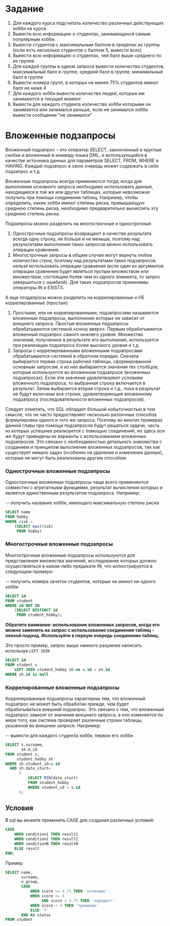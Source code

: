 # Задание

1. Для каждого курса подсчитать количество различных действующих хобби на курсе.
2. Вывести всю информацию о студентах, занимающихся самым популярным хобби.
3. Вывести студентов с максимальным баллом в пределах их группы (если есть несколько студентов с баллом 5, вывести всех)
4. Вывести всю информацию о студентах, чей балл выше среднего по их группе.
5. Для каждой группы в одном запросе вывести количество студентов, максимальный балл в группе, средний балл в группе, минимальный балл в группе
6. Вывести номера групп, в которых не менее 75% студентов имеют балл не ниже 4
7. Для каждого хобби вывести количество людей, которые им занимаются в текущей момент
8. Вывести для каждого студента количество хобби которыми он занимается или занимался раньше, если 
не занимался хобби вывести сообщение "не занимался"

# Вложенные подзапросы

Вложенный подзапрос – это оператор SELECT, заключенный в круглые скобки и вложенный в команду языка DML, 
и использующийся в качестве источника данных для параметров SELECT, FROM, WHERE и HAVING.
Каждый подзапрос в свою очередь может содержать в себе подзапрос и т.д. 


Вложенные подзапросы всегда применяются тогда, когда для выполнения основного запроса необходимо использовать данные, 
находящиеся в той же или других таблицах, которые невозможно получить при помощи соединения таблиц. 
Например, чтобы определить, какие хобби имеют степень риска, превышающую среднюю степень риска, 
необходимо предварительно вычислить эту среднюю степень риска.


Подзапросы можно разделить на многострочные и однострочные.

1. Однострочные подзапросы возвращают в качестве результата всегда одну строку, не больше и не меньше,
поэтому над результатами выполнения таких запросов можно использовать операции сравнения.
2. Многострочные запросы в общем случае могут вернуть любое количество строк, поэтому над результатами таких подзапросов
нельзя использовать операции сравнения (если один из аргументов операции сравнения будет являться пустым множеством или
множеством, состоящим более чем из одного элемента, то запрос завершиться с ошибкой). Для таких подзапросов применимы операторы IN и EXISTS.

А еще поздапросы можно разделить на коррелированные и НЕ коррелированные (простые)

1. Простыми, или не коррелированными, подзапросами называются вложенные подзапросы, выполнение которых не зависит от внешнего запроса. 
Простые вложенные подзапросы обрабатываются системой «снизу вверх». Первым обрабатывается вложенный подзапрос самого нижнего уровня. 
Множество значений, полученное в результате его выполнения, используется при реализации подзапроса более высокого уровня и т.д. 
2. Запросы с коррелированными вложенными подзапросами обрабатываются системой в обратном порядке. 
Сначала выбирается первая строка рабочей таблицы, сформированной основным запросом, и из нее выбираются значения тех столбцов,
которые используются во вложенном подзапросе (вложенных подзапросах). Если эти значения удовлетворяют условиям вложенного 
подзапроса, то выбранная строка включается в результат. Затем выбирается вторая строка и т.д., пока в результат не будут 
включены все строки, удовлетворяющие вложенному подзапросу (последовательности вложенных подзапросов).


Следует отметить, что SQL обладает большой избыточностью в том смысле, что он часто предоставляет несколько 
различных способов формулировки одного и того же запроса. Поэтому во многих примерах данной главы при помощи 
подзапросов будут решаться задачи, часть из которых успешнее реализуется с помощью соединений, но здесь все же будут 
приведены их варианты с использованием вложенных подзапросов. Это связано с необходимостью детального знакомства с 
созданием и принципом выполнения вложенных подзапросов, так как существует немало задач 
(особенно на удаление и изменение данных), которые не могут быть реализованы другим способом

### Однострочные вложенные подзапросы

Однострочные вложенные подзапросы чаще всего применяются совместно с агрегатными функциями, результат вычисления которых и является единственным результатом подзапроса. Например:

-- получить название хобби, имеющего максимальную степень риска

```sql
SELECT name
FROM hobby
WHERE risk =
    (SELECT max(risk)
     FROM hobby)
```

### Многострочные вложенные подзапросы

Многострочные вложенные подзапросы используются для представления множества значений, исследование которых должно осуществляться в каком-либо предикате IN, что иллюстрируется в следующем примере:

-- получить номера зачеток студентов, которые не имеют ни одного хобби

```sql
SELECT id
FROM student
WHERE id NOT IN
    (SELECT DISTINCT id
     FROM student_hobby);
```

**Обратите внимание: использование вложенных запросов, когда его можно заменить на запрос с использование соединения таблиц - плохой подход.
Используйте в первую очередь соединение таблиц.**

Это просто пример, запрос выше намного разумнее написать используя `LEFT JOIN`
```sql
SELECT id
FROM student s 
    LEFT JOIN student_hobby sh on s.id = sh.id
WHERE sh.id is null
```

### Коррелированные вложенные подзапросы
Коррелированные подзапросы характерны тем, что вложенный подзапрос не может быть обработан прежде, чем будет обрабатываться внешний подзапрос. Это связано с тем, что вложенный подзапрос зависит от значения внешнего запроса, а оно изменяется по мере того, как система проверяет различные строки таблицы, указанной во внешнем запросе. Например:

-- вывести для каждого студента хобби, первое его хобби

```sql
SELECT s.surname,
       sh.h_id
FROM student s,
     student_hobby sh
WHERE sh.student_id=s.id
  AND sh.date_start=
      (
          SELECT MIN(date_start)
          FROM student_hobby
          WHERE student_id = s.id
      );
```


## Условия
В sql вы можете применять CASE для создания различных условий:

```sql
CASE
    WHEN condition1 THEN result1
    WHEN condition2 THEN result2
    WHEN conditionN THEN resultN
    ELSE result
END;
```

Пример
```sql
SELECT name,
       surname,
       n_group,
       CASE
           WHEN score >= 4.75 THEN 'отличник'
           WHEN score >= 4
                AND score < 4.75 THEN 'хорошист'
           WHEN score < 4 THEN 'троешник'
           ELSE '?'
       END AS status
FROM student
```
